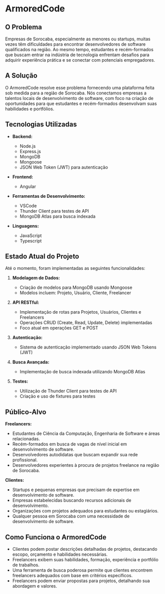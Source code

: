 # ArmoredCode

## O Problema

Empresas de Sorocaba, especialmente as menores ou startups, muitas vezes têm dificuldades para encontrar desenvolvedores de software qualificados na região. Ao mesmo tempo, estudantes e recém-formados que buscam entrar na indústria de tecnologia enfrentam desafios para adquirir experiência prática e se conectar com potenciais empregadores.

## A Solução

O ArmoredCode resolve esse problema fornecendo uma plataforma feita sob medida para a região de Sorocaba. Nós conectamos empresas a talentos locais de desenvolvimento de software, com foco na criação de oportunidades para que estudantes e recém-formados desenvolvam suas habilidades e portfólios.

## Tecnologias Utilizadas

- **Backend:**
  - Node.js
  - Express.js
  - MongoDB
  - Mongoose
  - JSON Web Token (JWT) para autenticação

- **Frontend:**
    - Angular
  
- **Ferramentas de Desenvolvimento:**
  - VSCode
  - Thunder Client para testes de API
  - MongoDB Atlas para busca indexada

- **Linguagens:**
  - JavaScript
  - Typescript

## Estado Atual do Projeto

Até o momento, foram implementadas as seguintes funcionalidades:

1. **Modelagem de Dados:**
   - Criação de modelos para MongoDB usando Mongoose
   - Modelos incluem: Projeto, Usuário, Cliente, Freelancer

2. **API RESTful:**
   - Implementação de rotas para Projetos, Usuários, Clientes e Freelancers
   - Operações CRUD (Create, Read, Update, Delete) implementadas
   - Foco atual em operações GET e POST

3. **Autenticação:**
   - Sistema de autenticação implementado usando JSON Web Tokens (JWT)

4. **Busca Avançada:**
   - Implementação de busca indexada utilizando MongoDB Atlas

5. **Testes:**
   - Utilização de Thunder Client para testes de API
   - Criação e uso de fixtures para testes

## Público-Alvo

**Freelancers:**

- Estudantes de Ciência da Computação, Engenharia de Software e áreas relacionadas.
- Recém-formados em busca de vagas de nível inicial em desenvolvimento de software.
- Desenvolvedores autodidatas que buscam expandir sua rede profissional.
- Desenvolvedores experientes à procura de projetos freelance na região de Sorocaba.

**Clientes:**

- Startups e pequenas empresas que precisam de expertise em desenvolvimento de software.
- Empresas estabelecidas buscando recursos adicionais de desenvolvimento.
- Organizações com projetos adequados para estudantes ou estagiários.
- Qualquer pessoa em Sorocaba com uma necessidade de desenvolvimento de software.

## Como Funciona o ArmoredCode

- Clientes podem postar descrições detalhadas de projetos, destacando escopo, orçamento e habilidades necessárias.
- Freelancers exibem suas habilidades, formação, experiência e portfólio de trabalhos.
- Uma ferramenta de busca poderosa permite que clientes encontrem freelancers adequados com base em critérios específicos.
- Freelancers podem enviar propostas para projetos, detalhando sua abordagem e valores.
